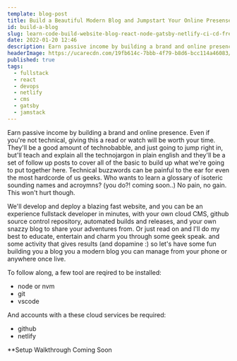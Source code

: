 ```yaml
---
template: blog-post
title: Build a Beautiful Modern Blog and Jumpstart Your Online Presense - React, Node, DevOps, Netlify, CMS, Gatsby, Static Site Generators, HTML, CSS, JavaScript - Speed Up Your Learning and Your Websites
id: build-a-blog
slug: learn-code-build-website-blog-react-node-gatsby-netlify-ci-cd-free
date: 2022-01-20 12:46
description: Earn passive income by building a brand and online presence. Develop and deploy a blazing fast website, and you can be an experience fullstack developer in minutes, with your own cloud CMS, github source control repository, automated builds and releases, and your own snazzy blog to share your adventures from. 
headerImage: https://ucarecdn.com/19fb614c-7bbb-4f79-b8d6-bcc114a46083/
published: true
tags: 
  - fullstack
  - react
  - devops
  - netlify
  - cms
  - gatsby
  - jamstack
---
```


Earn passive income by building a brand and online presence. Even if you're not technical, giving this a read or watch will be worth your time. They'll be a good amount of technobabble, and just going to jump right in, but'll teach and explain all the technojargon in plain english and they'll be a set of follow up posts to cover all of the basic to build up what we're going to put together here. 
Technical buzzwords can be painful to the ear for even the most hardcorde of us geeks. Who wants to learn a glossary of isoteric sounding names and acroymns? (you do?! coming soon..) No pain, no gain. This won't hurt though.
 
We'll develop and deploy a blazing fast website, and you can be an experience fullstack developer in minutes, with your own cloud CMS, github source control repository, automated builds and releases, and your own snazzy blog to share your adventures from. Or just read on and I'll do my best to educate, entertain and charm you through some geek speak.  and some activity that gives results (and dopamine :) so let's have some fun building you a blog you a modern blog you can manage from your phone or anywhere once live.

To follow along, a few tool are reqired to be installed:

- node or nvm
- git
- vscode

And accounts with a these cloud services be required:

- github
- netlify

**Setup Walkthrough Coming Soon